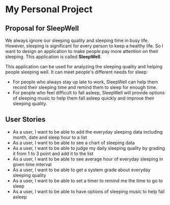 # My Personal Project

## Proposal for SleepWell

We always ignore our sleeping quality and sleeping time in busy life. However, sleeping is significant for every person to keep a
healthy life. So I want to design an application to make people pay more attention on their sleeping. This application
is called **SleepWell**.

This application can be used for analyzing the sleeping quality and helping people sleeping well.
It can meet people's different needs for sleep:
- For people who always stay up late to work, SleepWell can help them record their sleeping time and remind them to sleep
  for enough time.
- For people who feel difficult to fall asleep, SleepWell will provide options of sleeping music to help them fall
  asleep quickly and improve their sleeping quality.

## User Stories

- As a user, I want to be able to add the everyday sleeping data including month, date and sleep hour to a list
- As a user, I want to be able to see a chart of sleeping data
- As a user, I want to be able to judge my daily sleeping quality by grading it from 1 to 3 point and add it to the list
- As a user, I want to be able to see average hour of everyday sleeping in given time interval
- As a user, I want to be able to get a system grade about everyday sleeping quality 
- As a user, I want to be able to set a timer to remind me the time to go to sleep
- As a user, I want to be able to have options of sleeping music to help fall asleep